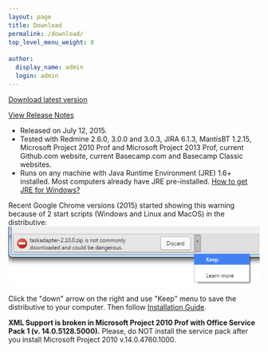 ```yaml
---
layout: page
title: Download
permalink: /download/
top_level_menu_weight: 8

author:
  display_name: admin
  login: admin
---
```


<a class="hvr-rectangle-out button" href="https://bitbucket.org/taskadapter/releases/downloads/taskadapter-2.10.0.zip">Download latest version</a>

[View Release Notes](/2015/07/12/taskadapter-2-10-0-support-for-redmine-3-mantisbt-1-2-15-and-latest-microsoft-project-formats)

* Released on July 12, 2015.
* Tested with Redmine 2.6.0, 3.0.0 and 3.0.3, JIRA 6.1.3, MantisBT 1.2.15, Microsoft Project 2010 Prof and Microsoft Project 2013 Prof, current Github.com website, current Basecamp.com and Basecamp Classic websites.
* Runs on any machine with Java Runtime Environment (JRE) 1.6+ installed. Most computers already have JRE pre-installed. <a href="http://java.com/download/index.jsp" target="_blank">How to get JRE for Windows?</a>

Recent Google Chrome versions (2015) started showing this warning because of 2 start scripts (Windows and Linux and MacOS) in the distributive:
![Google Chrome warning](images/chrome_warning.png)

Click the "down" arrow on the right and use "Keep" menu to save the distributive to your computer. Then follow [Installation Guide](task-adapter-installation).

**XML Support is broken in Microsoft Project 2010 Prof with Office Service Pack 1 (v. 14.0.5128.5000).** Please, do NOT install the service pack after you install Microsoft Project 2010 v.14.0.4760.1000.
